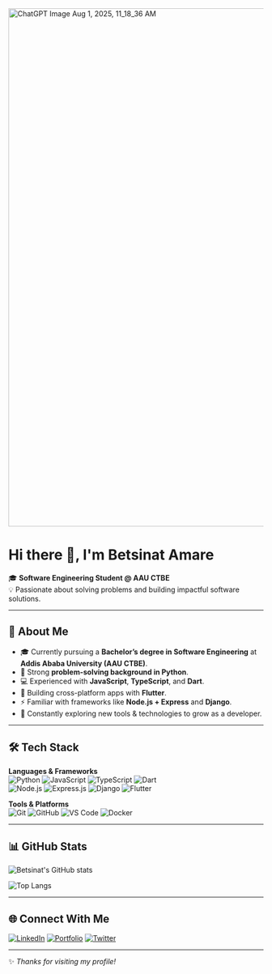 <img width="1536" height="1024" alt="ChatGPT Image Aug 1, 2025, 11_18_36 AM" src="https://github.com/user-attachments/assets/af1325b1-7916-44b4-86c5-4f06d644e751" />


# Hi there 👋, I'm Betsinat Amare

🎓 **Software Engineering Student @ AAU CTBE**  
💡 Passionate about solving problems and building impactful software solutions.

---

## 🚀 About Me
- 🎓 Currently pursuing a **Bachelor’s degree in Software Engineering** at **Addis Ababa University (AAU CTBE)**.  
- 🐍 Strong **problem-solving background in Python**.  
- 💻 Experienced with **JavaScript**, **TypeScript**, and **Dart**.  
- 📱 Building cross-platform apps with **Flutter**.  
- ⚡ Familiar with frameworks like **Node.js + Express** and **Django**.  
- 🌱 Constantly exploring new tools & technologies to grow as a developer.  

---

## 🛠️ Tech Stack

**Languages & Frameworks**  
![Python](https://img.shields.io/badge/Python-3670A0?style=for-the-badge&logo=python&logoColor=ffdd54)
![JavaScript](https://img.shields.io/badge/JavaScript-323330?style=for-the-badge&logo=javascript&logoColor=F7DF1E)
![TypeScript](https://img.shields.io/badge/TypeScript-007ACC?style=for-the-badge&logo=typescript&logoColor=white)
![Dart](https://img.shields.io/badge/Dart-0175C2?style=for-the-badge&logo=dart&logoColor=white)  
![Node.js](https://img.shields.io/badge/Node.js-339933?style=for-the-badge&logo=nodedotjs&logoColor=white)
![Express.js](https://img.shields.io/badge/Express.js-000000?style=for-the-badge&logo=express&logoColor=white)
![Django](https://img.shields.io/badge/Django-092E20?style=for-the-badge&logo=django&logoColor=white)
![Flutter](https://img.shields.io/badge/Flutter-02569B?style=for-the-badge&logo=flutter&logoColor=white)

**Tools & Platforms**  
![Git](https://img.shields.io/badge/Git-F05032?style=for-the-badge&logo=git&logoColor=white)
![GitHub](https://img.shields.io/badge/GitHub-181717?style=for-the-badge&logo=github&logoColor=white)
![VS Code](https://img.shields.io/badge/VSCode-0078d7?style=for-the-badge&logo=visual-studio-code&logoColor=white)
![Docker](https://img.shields.io/badge/Docker-2496ED?style=for-the-badge&logo=docker&logoColor=white)

---

## 📊 GitHub Stats
![Betsinat's GitHub stats](https://github-readme-stats.vercel.app/api?username=betsinat-amare&show_icons=true&theme=radical)

![Top Langs](https://github-readme-stats.vercel.app/api/top-langs/?username=betsinat&layout=compact&theme=radical)

---

## 🌐 Connect With Me
[![LinkedIn](https://img.shields.io/badge/LinkedIn-%230077B5.svg?&style=for-the-badge&logo=linkedin&logoColor=white)](https://linkedin.com/in/(https://www.linkedin.com/in/betsinat-amare-23a4ab317/))
[![Portfolio](https://img.shields.io/badge/Portfolio-000000?style=for-the-badge&logo=vercel&logoColor=white)](https://(https://betsinatportfolio.vercel.app/))
[![Twitter](https://img.shields.io/badge/Twitter-%231DA1F2.svg?&style=for-the-badge&logo=twitter&logoColor=white)](https://twitter.com/https://x.com/coziyam)

---

✨ *Thanks for visiting my profile!*
